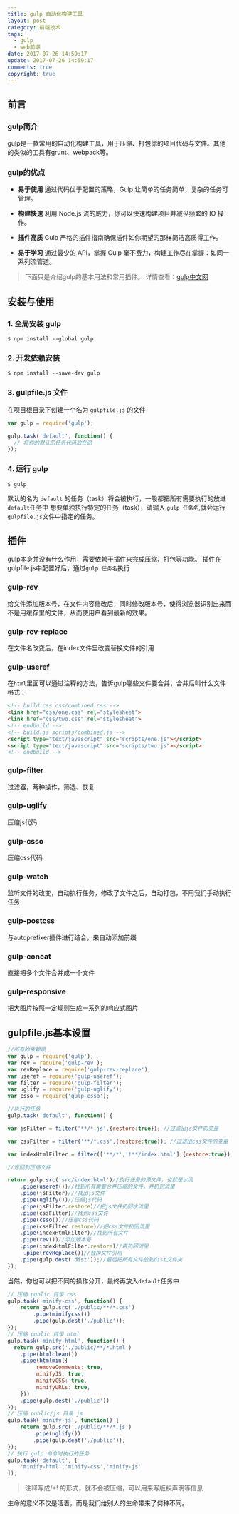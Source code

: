 ```yaml
---
title: gulp 自动化构建工具
layout: post
category: 前端技术
tags:
  - gulp
  - web前端
date: 2017-07-26 14:59:17
update: 2017-07-26 14:59:17
comments: true
copyright: true
---
```


## 前言

### gulp简介

gulp是一款常用的自动化构建工具，用于压缩、打包你的项目代码与文件。其他的类似的工具有grunt、webpack等。

### gulp的优点

- **易于使用**
通过代码优于配置的策略，Gulp 让简单的任务简单，复杂的任务可管理。

- **构建快速**
利用 Node.js 流的威力，你可以快速构建项目并减少频繁的 IO 操作。

- **插件高质**
Gulp 严格的插件指南确保插件如你期望的那样简洁高质得工作。

- **易于学习**
通过最少的 API，掌握 Gulp 毫不费力，构建工作尽在掌握：如同一系列流管道。

>下面只是介绍gulp的基本用法和常用插件。
详情查看：[gulp中文网](https://www.gulpjs.com.cn/)

<!-- more -->
## 安装与使用

### 1. 全局安装 gulp

``` git
$ npm install --global gulp
```
### 2. 开发依赖安装

``` git
$ npm install --save-dev gulp
```

### 3. gulpfile.js 文件
在项目根目录下创建一个名为 `gulpfile.js` 的文件

``` javascript
var gulp = require('gulp');

gulp.task('default', function() {
  // 将你的默认的任务代码放在这
});
```

### 4. 运行 gulp

``` git
$ gulp
```
默认的名为 `default` 的任务（task）将会被执行，一般都把所有需要执行的放进`default`任务中
想要单独执行特定的任务（task），请输入 `gulp 任务名`,就会运行`gulpfile.js`文件中指定的任务。


## 插件

gulp本身并没有什么作用，需要依赖于插件来完成压缩、打包等功能。
插件在gulpfile.js中配置好后，通过`gulp 任务名`执行

### gulp-rev

给文件添加版本号，在文件内容修改后，同时修改版本号，使得浏览器识别出来而不是用缓存里的文件，从而使用户看到最新的效果。

###	gulp-rev-replace

在文件名改变后，在index文件里改变替换文件的引用

###	gulp-useref

在`html`里面可以通过注释的方法，告诉gulp哪些文件要合并，合并后叫什么文件
格式：

``` html
<!-- build:css css/combined.css -->
<link href="css/one.css" rel="stylesheet">
<link href="css/two.css" rel="stylesheet">
<!-- endbuild -->
<!-- build:js scripts/combined.js -->
<script type="text/javascript" src="scripts/one.js"></script> 
<script type="text/javascript" src="scripts/two.js"></script> 
<!-- endbuild -->
```

### gulp-filter

过滤器，两种操作，筛选、恢复

### gulp-uglify

压缩js代码

### gulp-csso

压缩css代码

### gulp-watch

监听文件的改变，自动执行任务，修改了文件之后，自动打包，不用我们手动执行任务

### gulp-postcss

与autoprefixer插件进行结合，来自动添加前缀

###	gulp-concat

直接把多个文件合并成一个文件

### gulp-responsive

把大图片按照一定规则生成一系列的响应式图片

## gulpfile.js基本设置

``` javascript
//所有的依赖项
var gulp = require('gulp');
var rev = require('gulp-rev');
var revReplace = require('gulp-rev-replace');
var useref = require('gulp-useref');
var filter = require('gulp-filter');
var uglify = require('gulp-uglify');
var csso = require('gulp-csso');

//执行的任务
gulp.task('default', function() {

var jsFilter = filter('**/*.js',{restore:true}); //过滤出js文件的变量

var cssFilter = filter('**/*.css',{restore:true}); //过滤出css文件的变量

var indexHtmlFilter = filter(['**/*','!**/index.html'],{restore:true}); //过滤出所有文件的变量，但是防止了改变index的文件名

//返回到压缩文件

return gulp.src('src/index.html')//执行任务的源文件，也就是水流
    .pipe(useref())//找到所有需要合并压缩的文件，并扔到流里
    .pipe(jsFilter)///找出js文件
    .pipe(uglify())//压缩js代码
    .pipe(jsFilter.restore)//把js文件扔回水流里
    .pipe(cssFilter)//找到css文件
    .pipe(csso())//压缩css代码
    .pipe(cssFilter.restore)//把css文件扔回流里
    .pipe(indexHtmlFilter)//找到所有文件
    .pipe(rev())//添加版本号
    .pipe(indexHtmlFilter.restore)//再扔回流里
	 .pipe(revReplace())//替换文件引用
    .pipe(gulp.dest('dist'));//最后把所有文件放到dist文件夹
});
```
当然，你也可以把不同的操作分开，最终再放入`default`任务中

``` javascript
// 压缩 public 目录 css
gulp.task('minify-css', function() {
    return gulp.src('./public/**/*.css')
        .pipe(minifycss())
        .pipe(gulp.dest('./public'));
});
// 压缩 public 目录 html
gulp.task('minify-html', function() {
  return gulp.src('./public/**/*.html')
    .pipe(htmlclean())
    .pipe(htmlmin({
         removeComments: true,
         minifyJS: true,
         minifyCSS: true,
         minifyURLs: true,
    }))
    .pipe(gulp.dest('./public'))
});
// 压缩 public/js 目录 js
gulp.task('minify-js', function() {
    return gulp.src('./public/**/*.js')
        .pipe(uglify())
        .pipe(gulp.dest('./public'));
});
// 执行 gulp 命令时执行的任务
gulp.task('default', [
    'minify-html','minify-css','minify-js'
]);
```

>注释写成/\*! 的形式，就不会被压缩，可以用来写版权声明等信息


<Quote>生命的意义不仅是活着，而是我们给别人的生命带来了何种不同。</Quote>